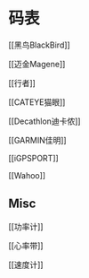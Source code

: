 # 码表

[[黑鸟BlackBird]]


[[迈金Magene]]

[[行者]]


[[CATEYE猫眼]]

[[Decathlon迪卡侬]]

[[GARMIN佳明]]

[[iGPSPORT]]

[[Wahoo]]




## Misc

[[功率计]]

[[心率带]]

[[速度计]]



